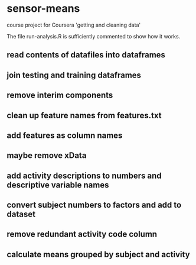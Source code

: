 sensor-means
============

course project for Coursera 'getting and cleaning data'

The file run-analysis.R is sufficiently commented to show how it works.

## read contents of datafiles into dataframes
## join testing and training dataframes
## remove interim components
## clean up feature names from features.txt
## add features as column names
## maybe remove xData 
## add activity descriptions to numbers and descriptive variable names
## convert subject numbers to factors and add to dataset
## remove redundant activity code column
## calculate means grouped by subject and activity

